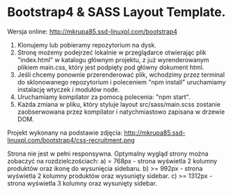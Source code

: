 # Bootstrap4 & SASS Layout Template.

Wersja online: http://mkrupa85.ssd-linuxpl.com/bootstrap4

1. Klonujemy lub pobieramy repozytorium na dysk.
2. Stronę możemy podejrzeć lokalnie w przeglądarce otwierając plik "index.html" w katalogu głównym projektu, z już wyrenderowanym plikiem main.css, który jest podpięty pod główny dokument html.
3. Jeśli chcemy ponownie przerenderować plik, wchodzimy przez terminal do sklonowanego repozytorium i poleceniem "npm install" uruchamiamy instalację wtyczek i modułów node.
4. Uruchamiamy kompilator za pomocą polecenia: "npm start".
7. Każda zmiana w pliku, który styluje layout src/sass/main.scss zostanie zaobserwowana przez kompilator i natychmiastowo zapisana w drzewie DOM.

Projekt wykonany na podstawie zdjęcia:
http://mkrupa85.ssd-linuxpl.com/bootstrap4/css-recruitment.png

Strona nie jest w pełni responsywna. Optymalny wygląd strony można zobaczyć na rozdzielczościach:
a) = 768px - strona wyświetla 2 kolumny produktów oraz ikonę do wysunięcia sidebaru.
b) >= 992px - strona wyświetla 2 kolumny produktów oraz wysunięty sidebar.
c) >= 1312px - strona wyświetla 3 kolumny oraz wysunięty sidebar.
